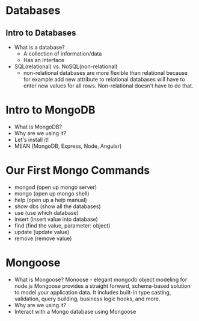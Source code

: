 # Databases

## Intro to Databases
* What is a database?
    * A collection of information/data
    * Has an interface
* SQL(relational) vs. NoSQL(non-relational)
    * non-relational databases are more flexible than relational because
      for example add new attribute to relational databases will have to 
      enter new values for all rows. Non-relational doesn't have to do that.

# Intro to MongoDB
* What is MongoDB?
* Why are we using it?
* Let's install it!
* MEAN (MongoDB, Express, Node, Angular)

# Our First Mongo Commands
* mongod (open up mongo server)
* mongo (open up mongo shell)
* help (open up a help manual)
* show dbs (show all the databases)
* use (use which database)
* insert (insert value into database)
* find (find the value, parameter: object)
* update (update value)
* remove (remove value)

# Mongoose
* What is Mongoose?
  Monoose - elegant mongodb object modeling for node.js
  Mongoose provides a straight forward, schema-based solution
  to model your application data. It includes built-in type
  casting, validation, query building, business logic hooks,
  and more.
* Why are we using it?
* Interact with a Mongo database using Mongoose
